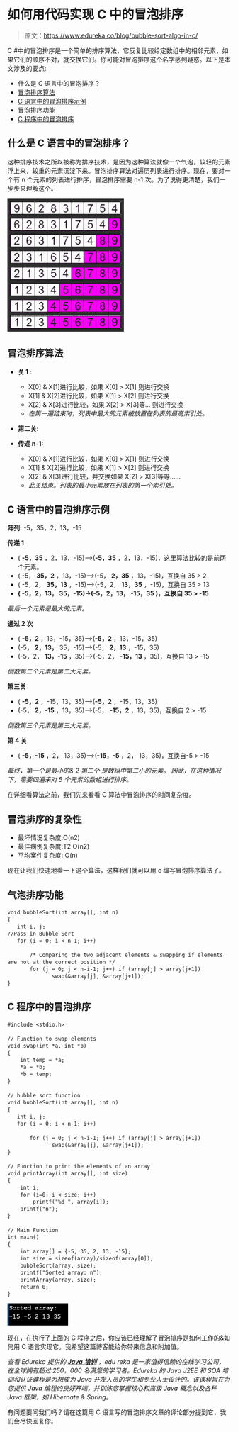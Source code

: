 # 如何用代码实现 C 中的冒泡排序

> 原文：<https://www.edureka.co/blog/bubble-sort-algo-in-c/>

C #中的冒泡排序是一个简单的排序算法，它反复比较给定数组中的相邻元素，如果它们的顺序不对，就交换它们。你可能对冒泡排序这个名字感到疑惑。以下是本文涉及的要点:

*   什么是 C 语言中的冒泡排序？
*   [冒泡排序算法](#algo)
*   [C 语言中的冒泡排序示例](#example)
*   [冒泡排序功能](#function)
*   [C 程序中的冒泡排序](#program)

## 什么是 C 语言中的冒泡排序？

这种排序技术之所以被称为排序技术，是因为这种算法就像一个气泡，较轻的元素浮上来，较重的元素沉淀下来。冒泡排序算法对遍历列表进行排序。现在，要对一个有 n 个元素的列表进行排序，冒泡排序需要 n-1 次。为了说得更清楚，我们一步步来理解这个。

![Bubble-Sort-in-C](img/874752d220dd1ab0967b54aa3be85964.png)

## **冒泡排序算法**

*   **关 1** :
    *   X[0] & X[1]进行比较，如果 X[0] > X[1] 则进行交换
    *   X[1] & X[2]进行比较，如果 X[1] > X[2] 则进行交换
    *   X[2] & X[3]进行比较，如果 X[2] > X[3]等… 则进行交换
    *   *在第一遍结束时，列表中最大的元素被放置在列表的最高索引处。*

*   **第二关:**

*   **传递 n-1:**
    *   X[0] & X[1]进行比较，如果 X[0] > X[1] 则进行交换
    *   X[1] & X[2]进行比较，如果 X[1] > X[2] 则进行交换
    *   X[2] & X[3]进行比较，并交换如果 X[2] > X[3]等等……
    *   *此关结束。列表的最小元素放在列表的第一个索引处。*

## **C 语言中的冒泡排序示例**

**阵列:** -5，35，2，13，-15

**传递 1**

*   ( **-5，35** ，2，13，-15)–>(**-5，35** ，2，13，-15)，这里算法比较的是前两个元素。
*   ( -5， **35，2** ，13，-15)–>(-5， **2，35** ，13，-15)，互换自 35 > 2
*   ( -5，2， **35，13** ，-15)–>(-5，2， **13，35** ，-15)，互换自 35 > 13
*   **( -5，2，13， 35，-15)->(-5，2，13， -15，35 )，互换自 35 > -15**

*最后一个元素是最大的元素。*

**通过 2 次**

*   ( **-5，2** ，13，-15，35)–>(-**5，2** ，13，-15，35)
*   (-5， **2，13，** 35，-15)–>(-5， **2，13** ，-15，35)
*   (-5，2， **13，-15** ，35)–>(-5，2， **-15，13** ，35)，互换自 13 > -15

*倒数第二个元素是第二大元素。*

**第三关**

*   ( **-5，2** ，-15，13，35)–>(**-5，2** ，-15，13，35)
*   (-5， **2，-15** ，13，35)–>(-5， **-15，2** ，13，35)，互换自 2 > -15

*倒数第三个元素是第三大元素。*

**第 4 关**

*   ( **-5，-15** ，2， 13，35)–>(**-15，-5** ，2， 13，35)，互换自-5 > -15

*最终，第一个是最小的& 2* *第二个* *是数组中第二小的元素。* *因此，在这种情况下，需要四遍来对 5 个元素的数组进行排序。*

在详细看算法之前，我们先来看看 C 算法中冒泡排序的时间复杂度。

## **冒泡排序的复杂性**

*   最坏情况复杂度:O(n2)
*   最佳病例复杂度:T2 O(n2)
*   平均案件复杂度: O(n)

现在让我们快速地看一下这个算法，这样我们就可以用 c 编写冒泡排序算法了。

## **气泡排序功能**

```
void bubbleSort(int array[], int n) 
{ 
   int i, j; 
//Pass in Bubble Sort
   for (i = 0; i < n-1; i++)       

       /* Comparing the two adjacent elements & swapping if elements are not at the correct position */
       for (j = 0; j < n-i-1; j++) if (array[j] > array[j+1]) 
              swap(&array[j], &array[j+1]); 
}

```

## **C 程序中的冒泡排序**

```
#include <stdio.h> 

// Function to swap elements 
void swap(int *a, int *b) 
{ 
    int temp = *a; 
    *a = *b; 
    *b = temp; 
} 

// bubble sort function
void bubbleSort(int array[], int n) 
{ 
   int i, j; 
   for (i = 0; i < n-1; i++)       

       for (j = 0; j < n-i-1; j++) if (array[j] > array[j+1]) 
              swap(&array[j], &array[j+1]); 
} 

// Function to print the elements of an array
void printArray(int array[], int size) 
{ 
    int i; 
    for (i=0; i < size; i++) 
        printf("%d ", array[i]); 
    printf("n"); 
} 

// Main Function
int main() 
{ 
    int array[] = {-5, 35, 2, 13, -15}; 
    int size = sizeof(array)/sizeof(array[0]); 
    bubbleSort(array, size); 
    printf("Sorted array: n"); 
    printArray(array, size); 
    return 0; 
}
```

![Sorted-Array](img/4ca4af2b7b34321295e8b306b2a3cf26.png)

现在，在执行了上面的 C 程序之后，你应该已经理解了冒泡排序是如何工作的&如何用 C 语言实现它。我希望这篇博客能给你带来信息和附加值。

*查看 Edureka 提供的  [**Java 培训**](https://www.edureka.co/java-j2ee-soa-training)* *，edu reka 是一家值得信赖的在线学习公司，在全球拥有超过 250，000 名满意的学习者。Edureka 的 Java J2EE 和 SOA 培训和认证课程是为想成为 Java 开发人员的学生和专业人士设计的。该课程旨在为您提供 Java 编程的良好开端，并训练您掌握核心和高级 Java 概念以及各种 Java 框架，如 Hibernate & Spring。*

有问题要问我们吗？请在这篇用 C 语言写的冒泡排序文章的评论部分提到它，我们会尽快回复你。